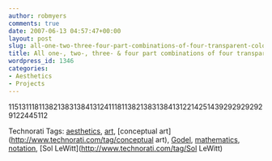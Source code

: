 ```yaml
---
author: robmyers
comments: true
date: 2007-06-13 04:57:47+00:00
layout: post
slug: all-one-two-three-four-part-combinations-of-four-transparent-colours-2
title: All one-, two-, three- & four part combinations of four transparent colours
wordpress_id: 1346
categories:
- Aesthetics
- Projects
---
```


1151311181138213831384131241118113821383138413122142514392929292929122445112  
  


Technorati Tags: [aesthetics](http://www.technorati.com/tag/aesthetics), [art](http://www.technorati.com/tag/art), [conceptual art](http://www.technorati.com/tag/conceptual art), [Godel](http://www.technorati.com/tag/Gödel), [mathematics](http://www.technorati.com/tag/mathematics), [notation](http://www.technorati.com/tag/notation), [Sol LeWitt](http://www.technorati.com/tag/Sol LeWitt)

  



